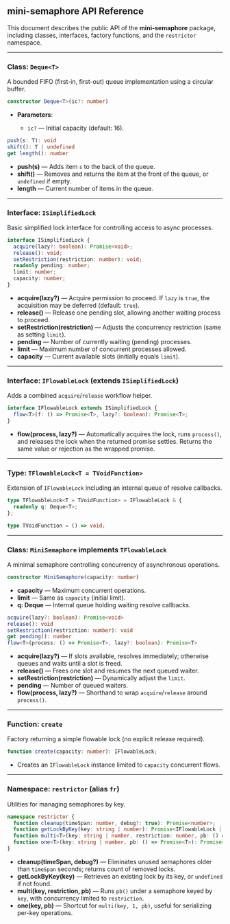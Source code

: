 ## mini-semaphore API Reference

This document describes the public API of the **mini-semaphore** package, including classes, interfaces, factory functions, and the `restrictor` namespace.

---

### Class: `Deque<T>`

A bounded FIFO (first-in, first-out) queue implementation using a circular buffer.

```ts
constructor Deque<T>(ic?: number)
```

* **Parameters**:

  * `ic?` — Initial capacity (default: 16).

```ts
push(s: T): void
shift(): T | undefined
get length(): number
```

* **push(s)** — Adds item `s` to the back of the queue.
* **shift()** — Removes and returns the item at the front of the queue, or `undefined` if empty.
* **length** — Current number of items in the queue.

---

### Interface: `ISimplifiedLock`

Basic simplified lock interface for controlling access to async processes.

```ts
interface ISimplifiedLock {
  acquire(lazy?: boolean): Promise<void>;
  release(): void;
  setRestriction(restriction: number): void;
  readonly pending: number;
  limit: number;
  capacity: number;
}
```

* **acquire(lazy?)** — Acquire permission to proceed. If `lazy` is `true`, the acquisition may be deferred (default: `true`).
* **release()** — Release one pending slot, allowing another waiting process to proceed.
* **setRestriction(restriction)** — Adjusts the concurrency restriction (same as setting `limit`).
* **pending** — Number of currently waiting (pending) processes.
* **limit** — Maximum number of concurrent processes allowed.
* **capacity** — Current available slots (initially equals `limit`).

---

### Interface: `IFlowableLock` (extends `ISimplifiedLock`)

Adds a combined `acquire`/`release` workflow helper.

```ts
interface IFlowableLock extends ISimplifiedLock {
  flow<T>(f: () => Promise<T>, lazy?: boolean): Promise<T>;
}
```

* **flow(process, lazy?)** — Automatically acquires the lock, runs `process()`, and releases the lock when the returned promise settles. Returns the same value or rejection as the wrapped promise.

---

### Type: `TFlowableLock<T = TVoidFunction>`

Extension of `IFlowableLock` including an internal queue of resolve callbacks.

```ts
type TFlowableLock<T = TVoidFunction> = IFlowableLock & {
  readonly q: Deque<T>;
};

type TVoidFunction = () => void;
```

---

### Class: `MiniSemaphore` implements `TFlowableLock`

A minimal semaphore controlling concurrency of asynchronous operations.

```ts
constructor MiniSemaphore(capacity: number)
```

* **capacity** — Maximum concurrent operations.
* **limit** — Same as `capacity` (initial limit).
* **q: Deque<TVoidFunction>** — Internal queue holding waiting resolve callbacks.

```ts
acquire(lazy?: boolean): Promise<void>
release(): void
setRestriction(restriction: number): void
get pending(): number
flow<T>(process: () => Promise<T>, lazy?: boolean): Promise<T>
```

* **acquire(lazy?)** — If slots available, resolves immediately; otherwise queues and waits until a slot is freed.
* **release()** — Frees one slot and resumes the next queued waiter.
* **setRestriction(restriction)** — Dynamically adjust the `limit`.
* **pending** — Number of queued waiters.
* **flow(process, lazy?)** — Shorthand to wrap `acquire`/`release` around `process()`.

---

### Function: `create`

Factory returning a simple flowable lock (no explicit release required).

```ts
function create(capacity: number): IFlowableLock;
```

* Creates an `IFlowableLock` instance limited to `capacity` concurrent flows.

---

### Namespace: `restrictor` (alias `fr`)

Utilities for managing semaphores by key.

```ts
namespace restrictor {
  function cleanup(timeSpan: number, debug?: true): Promise<number>;
  function getLockByKey(key: string | number): Promise<IFlowableLock | undefined>;
  function multi<T>(key: string | number, restriction: number, pb: () => Promise<T>): Promise<T>;
  function one<T>(key: string | number, pb: () => Promise<T>): Promise<T>;
}
```

* **cleanup(timeSpan, debug?)** — Eliminates unused semaphores older than `timeSpan` seconds; returns count of removed locks.
* **getLockByKey(key)** — Retrieves an existing lock by its key, or `undefined` if not found.
* **multi(key, restriction, pb)** — Runs `pb()` under a semaphore keyed by `key`, with concurrency limited to `restriction`.
* **one(key, pb)** — Shortcut for `multi(key, 1, pb)`, useful for serializing per-key operations.
